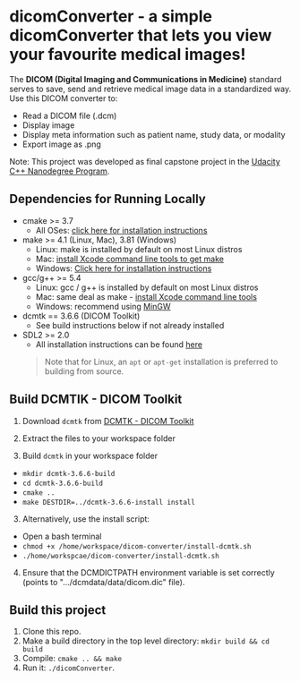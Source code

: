 # dicomConverter - a simple dicomConverter that lets you view your favourite medical images! 
The **DICOM (Digital Imaging and Communications in Medicine)** standard serves to save, send and retrieve medical image data in a standardized way. Use this DICOM converter to:
* Read a DICOM file (.dcm)
* Display image
* Display meta information such as patient name, study data, or modality
* Export image as .png

Note: This project was developed as final capstone project in the [Udacity C++ Nanodegree Program](https://www.udacity.com/course/c-plus-plus-nanodegree--nd213).


## Dependencies for Running Locally

* cmake >= 3.7
  * All OSes: [click here for installation instructions](https://cmake.org/install/)
* make >= 4.1 (Linux, Mac), 3.81 (Windows)
  * Linux: make is installed by default on most Linux distros
  * Mac: [install Xcode command line tools to get make](https://developer.apple.com/xcode/features/)
  * Windows: [Click here for installation instructions](http://gnuwin32.sourceforge.net/packages/make.htm)
* gcc/g++ >= 5.4
  * Linux: gcc / g++ is installed by default on most Linux distros
  * Mac: same deal as make - [install Xcode command line tools](https://developer.apple.com/xcode/features/)
  * Windows: recommend using [MinGW](http://www.mingw.org/)
* dcmtk == 3.6.6 (DICOM Toolkit)
  * See build instructions below if not already installed
* SDL2 >= 2.0
  * All installation instructions can be found [here](https://wiki.libsdl.org/Installation)
  >Note that for Linux, an `apt` or `apt-get` installation is preferred to building from source. 

## Build DCMTIK - DICOM Toolkit 

1. Download `dcmtk` from  [DCMTK - DICOM Toolkit](https://dicom.offis.de/dcmtk.php.en)

2. Extract the files to your workspace folder

3. Build `dcmtk` in your workspace folder 
* `mkdir dcmtk-3.6.6-build`
* `cd dcmtk-3.6.6-build`
* `cmake ..`
* `make DESTDIR=../dcmtk-3.6.6-install install`

3. Alternatively, use the install script:
* Open a bash terminal
* `chmod +x /home/workspace/dicom-converter/install-dcmtk.sh`
* `./home/workspcae/dicom-converter/install-dcmtk.sh`

4. Ensure that the DCMDICTPATH environment variable is set correctly (points to ".../dcmdata/data/dicom.dic" file). 

## Build this project

1. Clone this repo.
2. Make a build directory in the top level directory: `mkdir build && cd build`
3. Compile: `cmake .. && make`
4. Run it: `./dicomConverter`.

